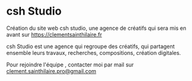 # csh Studio

Création du site web csh studio, une agence de créatifs qui sera mis en avant sur https://clementsainthilaire.fr

csh Studio est une agence qui regroupe des créatifs, qui partagent ensemble leurs travaux, recherches, compositions, création digitales.

Pour rejoindre l'équipe , contacter moi par mail sur clement.sainthilaire.pro@gmail.com
